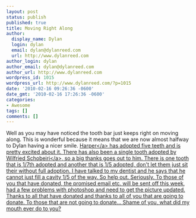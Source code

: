 ```yaml
---
layout: post
status: publish
published: true
title: Moving Right Along
author:
  display_name: Dylan
  login: dylan
  email: dylan@dylanreed.com
  url: http://www.dylanreed.com
author_login: dylan
author_email: dylan@dylanreed.com
author_url: http://www.dylanreed.com
wordpress_id: 1015
wordpress_url: http://www.dylanreed.com/?p=1015
date: '2010-02-16 09:26:36 -0600'
date_gmt: '2010-02-16 17:26:36 -0600'
categories:
- Awesome
tags: []
comments: []
---
```

<p>Well as you may have noticed the tooth bar just keeps right on moving along. This is wonderful because it means that we are now almost halfway to Dylan having a nicer smile. <a href="http:&#47;&#47;nata2.org">Harper<&#47;a> has adopted five teeth and is pretty excited about it. There has also been a single tooth adopted by <a href="http:&#47;&#47;develtheory.com&#47;">Wilfried Schobeiri<&#47;a>, so a big thanks goes out to him. There is one tooth that is 1&#47;7th adopted and another that is 1&#47;5 adopted, don't let them just sit their without full adoption. I have talked to my dentist and he says that he cannot just fill a cavity 1&#47;5 of the way. So help out. Seriously. To those of you that have donated, the promised email etc. will be sent off this week, had a few problems with photoshop and need to get the picture updated. Thanks to all that have donated and thanks to all of you that are going to donate. To those that are not going to donate... Shame of you, what did my mouth ever do to you?</p>
